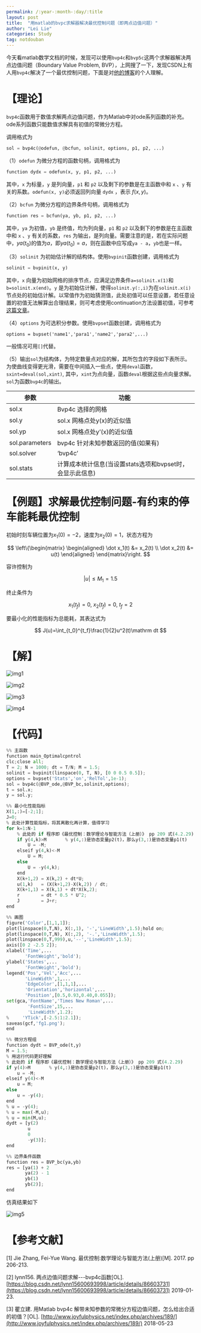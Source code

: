 ```yaml
---
permalink: /:year-:month-:day/:title
layout: post
title:  "用matlab的bvpc求解器解决最优控制问题（即两点边值问题）"
author: "Lei Lie"
categories: Study
tag: notdouban
---
```


今天看matlab数学文档的时候，发现可以使用`bvp4c`和`bvp5c`这两个求解器解决两点边值问题（Boundary Value Problem, BVP），上网搜了一下，发现CSDN上有人用`bvp4c`解决了一个最优控制问题，下面是对[他的博客](https://blog.csdn.net/lynn15600693998/article/details/86603731)的个人理解。

# 【理论】
`bvp4c`函数用于数值求解两点边值问题，作为Matlab中对ode系列函数的补充。ode系列函数只能数值求解具有初值的常微分方程。

调用格式为

```python
sol = bvp4c(@odefun, @bcfun, solinit, options, p1, p2, ...)
```

（1）`odefun` 为微分方程的函数句柄，调用格式为

```python
function dydx = odefun(x, y, p1, p2, ...)
```

其中，`x` 为标量，`y` 是列向量，`p1` 和 `p2` 以及剩下的参数是在主函数中和 `x` 、`y` 有关的系数。`odefun(x, y)`必须返回列向量 `dydx` ，表示 $f(x,y)$。

（2）`bcfun` 为微分方程的边界条件句柄，调用格式为

```python
function res = bcfun(ya, yb, p1, p2, ...)
```

其中，`ya` 为初值，`yb` 是终值，均为列向量，`p1` 和 `p2` 以及剩下的参数是在主函数中和 `x` 、`y` 有关的系数，`res` 为输出，是列向量。需要注意的是，若在实际问题中，$ya(t_0)$的值为$a$，即$ya(t_0)=a$，则在函数中应写成`ya - a`，`yb`也是一样。

（3）`solinit` 为初始估计解的结构体。使用`bvpinit`函数创建，调用格式为

```python
solinit = bvpinit(x, y)
```

其中，`x` 向量为初始网格的排序节点，应满足边界条件`a=solinit.x(1)`和`b=solinit.x(end)`。`y` 是为初始估计解，使得`solinit.y(:,i)`为在`solinit.x(i)`节点处的初始估计解。以常值作为初始猜测值，此处初值可以任意设置，若任意设置的初值无法解算出合理结果，则可考虑使用continuation方法设置初值，可参考[这篇文章](http://www.joyfulphysics.net/index.php/archives/189/)。

（4）`options` 为可选积分参数。使用`bvpset`函数创建，调用格式为

```python'
options = bvpset('name1','para1','name2','para2',...)
```

一般情况可用`[]`代替。

（5）输出`sol`为结构体，为特定数量点对应的解，其所包含的字段如下表所示。为使曲线变得更光滑，需要在中间插入一些点，使用`deval`函数，`sxint=deval(sol,xint)`, 其中，`xint`为点向量，函数`deval`根据这些点向量求解。`sol`为函数`bvp4c`的输出。

| 参数           | 功能                                                      |
| -------------- | --------------------------------------------------------- |
| sol.x          | Bvp4c 选择的网格                                          |
| sol.y          | sol.x 网格点处y(x)的近似值                                |
| sol.yp         | sol.x 网格点处y’(x)的近似值                               |
| sol.parameters | bvp4c 针对未知参数返回的值(如果有)                        |
| sol.solver     | ‘bvp4c’                                                   |
| sol.stats      | 计算成本统计信息(当设置stats选项和bvpset时，会显示此信息) |

# 【例题】求解最优控制问题-有约束的停车能耗最优控制

初始时刻车辆位置为$x_1(0)=-2$，速度为$x_2(0)=1$，状态方程为

$$
\left\{\begin{matrix}
\begin{aligned}
\dot x_1(t) &= x_2(t) \\
\dot x_2(t) &= u(t)
\end{aligned}
\end{matrix}\right.
$$

容许控制为

$$
\left | u \right | \le M_1 =1.5
$$

终止条件为

$$
x_1(t_f)=0,\ x_2(t_f)=0,\ t_f=2
$$

要最小化的性能指标为总能耗，其表达式为

$$
J(u)=\int_{t_0}^{t_f}\frac{1}{2}u^2(t)\mathrm dt
$$

# 【解】
![img1]({{site.page}}/images/img-2021-07-13/img1.png)

![img2]({{site.page}}/images/img-2021-07-13/img2.png)

![img3]({{site.page}}/images/img-2021-07-13/img3.png)

![img4]({{site.page}}/images/img-2021-07-13/img4.png)

# 【代码】

```python
%% 主函数
function main_Optimalcpntrol
clc;close all;
T = 2; N = 1000; dt = T/N; M = 1.5;
solinit = bvpinit(linspace(0, T, N), [0 0 0.5 0.5]);
options = bvpset('Stats','on','RelTol',1e-1);
sol = bvp4c(@BVP_ode,@BVP_bc,solinit,options);
t = sol.x;
y = sol.y;

%% 最小化性能指标
X(1,:)=[-2;1];
J=0;
% 此处计算性能指标，将其离散化再计算，值得学习
for k=1:N-1
    % 此处的 if 程序即《最优控制：数学理论与智能方法（上册）》 pp 209 式(4.2.29)
    if y(4,k)>M       % y(4,:)是协态变量p2(t)，那么y(3,:)是协态变量p1(t)
        U = -M;
    elseif y(4,k)<-M
        U = M;
    else
        U = -y(4,k);
    end
    X(k+1,2) = X(k,2) + dt*U;
    u(1,k)   = (X(k+1,2)-X(k,2)) / dt;
    X(k+1,1) = X(k,1) + dt*X(k,2);
    r        = dt * 0.5 * U^2;
    J        = J+r;
end

%% 画图
figure('Color',[1,1,1]);
plot(linspace(0,T,N), X(:,1), '-','LineWidth',1.5);hold on;
plot(linspace(0,T,N), X(:,2), '-.','LineWidth',1.5);
plot(linspace(0,T,999),u,'--','LineWidth',1.5);
axis([0 2 -2.5 2]);
xlabel('Time',...
       'FontWeight','bold');
ylabel('States',...
       'FontWeight','bold');
legend('Pos','Vel','Acc',...
       'LineWidth',1,...
       'EdgeColor',[1,1,1],...
       'Orientation','horizontal',...
       'Position',[0.5,0.93,0.40,0.055]);
set(gca,'FontName','Times New Roman',...
        'FontSize',15,...
        'LineWidth',1.2);
%     'YTick',[-2.5:1:2.1]);
saveas(gcf,'fg1.png');
end

%% 微分方程组
function dydt = BVP_ode(t,y)
M = 1.5;
% 用这行代码更好理解
% 此处的 if 程序即《最优控制：数学理论与智能方法（上册）》 pp 209 式(4.2.29)
if y(4)>M       % y(4,:)是协态变量p2(t)，那么y(3,:)是协态变量p1(t)
    u = -M;
elseif y(4)<-M
    u = M;
else
    u = -y(4);
end
% u = -y(4);
% u = max(-M,u);
% u = min(M,u);
dydt = [y(2)
        u
        0
        -y(3)];
end

%% 边界条件函数
function res = BVP_bc(ya,yb)
res = [ya(1) + 2
       ya(2) - 1
       yb(1)
       yb(2)];
end
```

仿真结果如下

![img5]({{site.page}}/images/img-2021-07-13/img5.png)

# 【参考文献】
[1] Jie Zhang, Fei-Yue Wang. 最优控制:数学理论与智能方法(上册)[M].  2017. pp 206-213.

[2] lynn156. 两点边值问题求解---bvp4c函数[OL]. [https://blog.csdn.net/lynn15600693998/article/details/86603731](https://blog.csdn.net/lynn15600693998/article/details/86603731) 2019-01-23.

[3] 瞿立建. 用Matlab bvp4c 解带未知参数的常微分方程边值问题，怎么给出合适的初值？[OL]. [http://www.joyfulphysics.net/index.php/archives/189/](http://www.joyfulphysics.net/index.php/archives/189/) 2018-05-23
